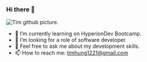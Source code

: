 ### Hi there 👋

<picture>
  <source media="(prefers-color-scheme: light)" srcset="https://github.com/timhung1221/imges/blob/main/for-git-hub.JPG">
  <img alt="Tim github picture."https://github.com/timhung1221/imges/blob/main/for-git-hub.JPG">
</picture>
                                                                                               
                                                                                               
- 🌱 I’m currently learning on HyperionDev Bootcamp.
- 🤔 I’m looking for a role of software developer.
- 💬 Feel free to ask me about my development skills.
- 📫 How to reach me: timhung1221@gmail.com
                                                                                               
                                                                                               
<!--
**timhung1221/timhung1221** is a ✨ _special_ ✨ repository because its `README.md` (this file) appears on your GitHub profile.

Here are some ideas to get you started:

- 🔭 I’m currently working on ...
- 🌱 I’m currently learning ...
- 👯 I’m looking to collaborate on ...
- 🤔 I’m looking for help with ...
- 💬 Ask me about ...
- 📫 How to reach me: ...
- 😄 Pronouns: ...
- ⚡ Fun fact: ...
-->

